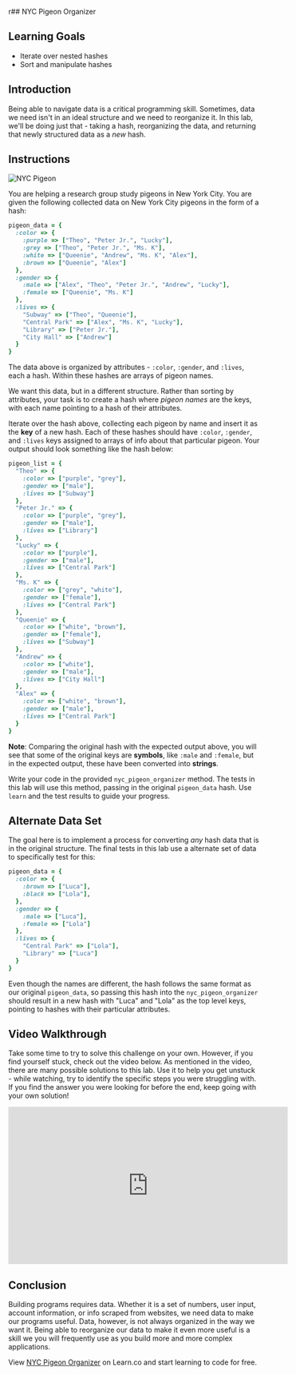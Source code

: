 r## NYC Pigeon Organizer

## Learning Goals

- Iterate over nested hashes
- Sort and manipulate hashes

## Introduction

Being able to navigate data is a critical programming skill. Sometimes, data we
need isn't in an ideal structure and we need to reorganize it. In this lab,
we'll be doing just that - taking a hash, reorganizing the data, and returning
that newly structured data as a _new_ hash.

## Instructions

![NYC Pigeon](https://curriculum-content.s3.amazonaws.com/ruby-enumerables/pigeon-organizer/Image_12_PIGEON.png)

You are helping a research group study pigeons in New York City. You are given
the following collected data on New York City pigeons in the form of a hash:

```ruby
pigeon_data = {
  :color => {
    :purple => ["Theo", "Peter Jr.", "Lucky"],
    :grey => ["Theo", "Peter Jr.", "Ms. K"],
    :white => ["Queenie", "Andrew", "Ms. K", "Alex"],
    :brown => ["Queenie", "Alex"]
  },
  :gender => {
    :male => ["Alex", "Theo", "Peter Jr.", "Andrew", "Lucky"],
    :female => ["Queenie", "Ms. K"]
  },
  :lives => {
    "Subway" => ["Theo", "Queenie"],
    "Central Park" => ["Alex", "Ms. K", "Lucky"],
    "Library" => ["Peter Jr."],
    "City Hall" => ["Andrew"]
  }
}
```

The data above is organized by attributes - `:color`, `:gender`, and `:lives`,
each a hash. Within these hashes are arrays of pigeon names.

We want this data, but in a different structure. Rather than sorting by
attributes, your task is to create a hash where _pigeon names_ are the keys,
with each name pointing to a hash of their attributes.

Iterate over the hash above, collecting each pigeon by name and insert it as the
**key** of a new hash. Each of these hashes should have `:color`, `:gender`, and
`:lives` keys assigned to arrays of info about that particular pigeon. Your
output should look something like the hash below:

```ruby
pigeon_list = {
  "Theo" => {
    :color => ["purple", "grey"],
    :gender => ["male"],
    :lives => ["Subway"]
  },
  "Peter Jr." => {
    :color => ["purple", "grey"],
    :gender => ["male"],
    :lives => ["Library"]
  },
  "Lucky" => {
    :color => ["purple"],
    :gender => ["male"],
    :lives => ["Central Park"]
  },
  "Ms. K" => {
    :color => ["grey", "white"],
    :gender => ["female"],
    :lives => ["Central Park"]
  },
  "Queenie" => {
    :color => ["white", "brown"],
    :gender => ["female"],
    :lives => ["Subway"]
  },
  "Andrew" => {
    :color => ["white"],
    :gender => ["male"],
    :lives => ["City Hall"]
  },
  "Alex" => {
    :color => ["white", "brown"],
    :gender => ["male"],
    :lives => ["Central Park"]
  }
}
```

**Note**: Comparing the original hash with the expected output above, you will see
that some of the original keys are **symbols**, like `:male` and `:female`, but in the 
expected output, these have been converted into **strings**.

Write your code in the provided `nyc_pigeon_organizer` method. The tests in this
lab will use this method, passing in the original `pigeon_data` hash. Use
`learn` and the test results to guide your progress.

## Alternate Data Set

The goal here is to implement a process for converting _any_ hash data that is
in the original structure. The final tests in this lab use a alternate set of
data to specifically test for this:

```ruby
pigeon_data = {
  :color => {
    :brown => ["Luca"],
    :black => ["Lola"],
  },
  :gender => {
    :male => ["Luca"],
    :female => ["Lola"]
  },
  :lives => {
    "Central Park" => ["Lola"],
    "Library" => ["Luca"]
  }
}
```

Even though the names are different, the hash follows the same format as our
original `pigeon_data`, so passing this hash into the `nyc_pigeon_organizer`
should result in a new hash with "Luca" and "Lola" as the top level keys,
pointing to hashes with their particular attributes.

## Video Walkthrough

Take some time to try to solve this challenge on your own. However, if you find
yourself stuck, check out the video below. As mentioned in the video, there are
many possible solutions to this lab. Use it to help you get unstuck - while watching,
try to identify the specific steps you were struggling with. If you find the answer
you were looking for before the end, keep going with your own solution!

<iframe width="560" height="315" src="https://www.youtube.com/embed/xhBMsclze68" frameborder="0" allow="accelerometer; autoplay; encrypted-media; gyroscope; picture-in-picture" allowfullscreen></iframe>

## Conclusion

Building programs requires data. Whether it is a set of numbers, user input,
account information, or info scraped from websites, we need data to make our
programs useful. Data, however, is not always organized in the way we want it.
Being able to reorganize our data to make it even more useful is a skill we
you will frequently use as you build more and more complex applications.

<p data-visibility='hidden'>View <a href='https://learn.co/lessons/nyc-pigeon-organizer' title='NYC Pigeon Organizer'>NYC Pigeon Organizer</a> on Learn.co and start learning to code for free.</p>
